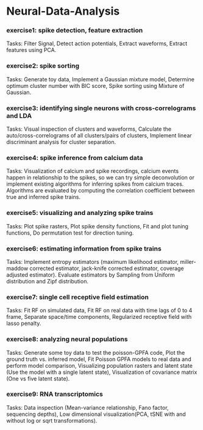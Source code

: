 # Neural-Data-Analysis

### exercise1: spike detection, feature extraction <br />
Tasks: Filter Signal, Detect action potentials, Extract waveforms, Extract features using PCA. <br/>
### exercise2: spike sorting <br />
Tasks: Generate toy data, Implement a Gaussian mixture model, Determine optimum cluster number with BIC score, Spike sorting using Mixture of Gaussian. <br/>
### exercise3: identifying single neurons with cross-correlograms and LDA <br />
Tasks: Visual inspection of clusters and waveforms, Calculate the auto/cross-correlograms of all clusters/pairs of clusters, Implement linear discriminant analysis for cluster separation. <br />
### exercise4: spike inference from calcium data <br />
Tasks: Visualization of calcium and spike recordings, calcium events happen in relationship to the spikes, so we can try simple deconvolution or implement existing algorithms for inferring spikes from calcium traces. Algorithms are evaluated by computing the correlation coefficient between true and inferred spike trains. <br />
### exercise5: visualizing and analyzing spike trains <br />
Tasks: Plot spike rasters, Plot spike density functions, Fit and plot tuning functions, Do permutation test for direction tuning. <br />
### exercise6: estimating information from spike trains <br />
Tasks: Implement entropy estimators (maximum likelihood estimator, miller-maddow corrected estimator, jack-knife corrected estimator, coverage adjusted estimator). Evaluate estimators by Sampling from Uniform distribution and Zipf distribution. <br />
### exercise7: single cell receptive field estimation <br />
Tasks: Fit RF on simulated data, Fit RF on real data with time lags of 0 to 4 frame, Separate space/time components, Regularized receptive field with lasso penalty. <br />
### exercise8: analyzing neural populations <br />
Tasks: Generate some toy data to test the poisson-GPFA code, Plot the ground truth vs. inferred model, Fit Poisson GPFA models to real data and perform model comparison, Visualizing population rasters and latent state (Use the model with a single latent state), Visualization of covariance matrix (One vs five latent state). <br />
### exercise9: RNA transcriptomics <br />
Tasks: Data inspection (Mean-variance relationship, Fano factor, sequencing depths), Low dimensional visualization(PCA, tSNE with and without log or sqrt transformations). <br />
